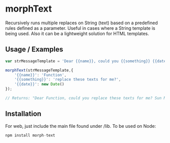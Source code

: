 # morphText

Recursively runs multiple replaces on String (text) based on a predefined rules defined as a parameter.
Useful in cases where a String template is being used. Also it can be a lightweight solution for HTML templates.

## Usage / Examples

```javascript
var strMessageTemplate = 'Dear {{name}}, could you {{something}} {{date}}';

morphText(strMessageTemplate,{
	'{{name}}': 'Function',
	'{{something}}': 'replace these texts for me?',
	'{{date}}': new Date()
});

// Returns: "Dear Function, could you replace these texts for me? Sun May 10 2015 01:04:20 GMT-0300 (BRT)""

```

## Installation
For web, just include the main file found under /lib.
To be used on Node:
```javascript
npm install morph-text
```